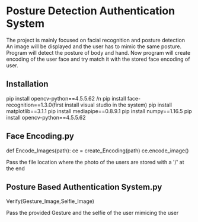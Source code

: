 # Posture Detection Authentication System

The project is mainly focused on facial recognition and posture detection 
An image will be displayed and the user has to mimic the same posture.
Program will detect the posture of body and hand.
Now program will create encoding of the user face and try match it with the stored face encoding  of user.


## Installation 

pip install opencv-python==4.5.5.62 /n
pip install face-recognition==1.3.0(first install visual studio in the system)
pip install matplotlib==3.1.1
pip install mediapipe==0.8.9.1
pip install numpy==1.16.5
pip install opencv-python==4.5.5.62


## Face Encoding.py


def Encode_Images(path):
    ce = create_Encoding(path)
    ce.encode_image()


Pass the file location where the photo of the users are stored with a '/' at the end

## Posture Based Authentication System.py

Verify(Gesture_Image,Selfie_Image)

Pass the provided Gesture and the selfie of the user mimicing the user


